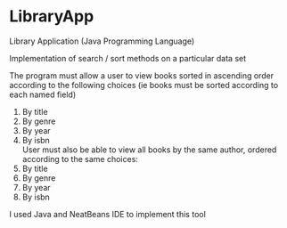 # LibraryApp
Library Application (Java Programming Language)

Implementation of search / sort methods on a particular data set  

The program must allow a user to view books sorted in ascending order according to the following choices (ie books must be sorted according to each named field)
1.	By title  
2.	By genre  
3.	By year  
4.	By isbn  
User must also be able to view all books by the same author, ordered according to the same choices:
1.	By title  
2.	By genre  
3.	By year  
4.	By isbn  

I used Java and NeatBeans IDE to implement this tool
